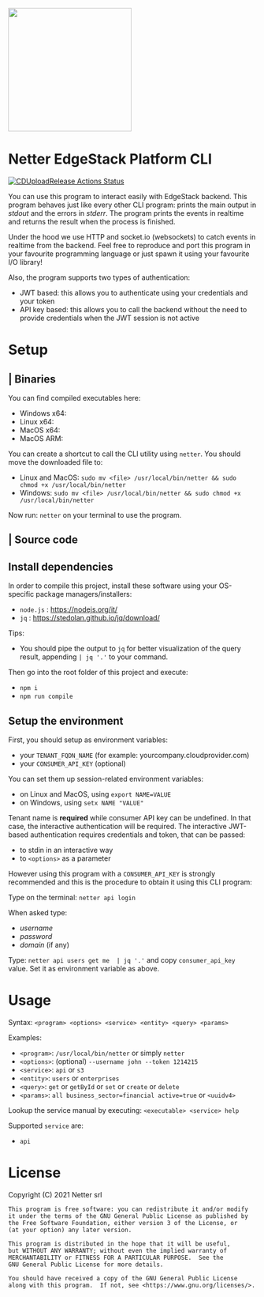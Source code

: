 [<img src="https://www.netter.io/assets/images/logo_netter_intero_sfondonero.png" style="width:250px;">](https://www.netter.io/)

# Netter EdgeStack Platform CLI

[![CDUploadRelease Actions Status](https://github.com/nettersrl/cli/workflows/CDUploadRelease/badge.svg)](https://github.com/nettersrl/cli/actions)

You can use this program to interact easily with EdgeStack backend.
This program behaves just like every other CLI program: prints the main output in *stdout* and the errors in *stderr*.
The program prints the events in realtime and returns the result when the process is finished.

Under the hood we use HTTP and socket.io (websockets) to catch events in realtime from the backend. Feel free to reproduce and port this program in your favourite programming language or just spawn it using your favourite I/O library!

Also, the program supports two types of authentication:
- JWT based: this allows you to authenticate using your credentials and your token
- API key based: this allows you to call the backend without the need to provide credentials when the JWT session is not active

# Setup

| Binaries
---

You can find compiled executables here:
- Windows x64: 
- Linux x64: 
- MacOS x64:
- MacOS ARM:

You can create a shortcut to call the CLI utility using ```netter```. You should move the downloaded file to:
- Linux and MacOS: ```sudo mv <file> /usr/local/bin/netter && sudo chmod +x /usr/local/bin/netter```
- Windows: ```sudo mv <file> /usr/local/bin/netter && sudo chmod +x /usr/local/bin/netter```

Now run: ```netter``` on your terminal to use the program.

| Source code
----
## Install dependencies

In order to compile this project, install these software using your OS-specific package managers/installers: 
- ```node.js``` : https://nodejs.org/it/
- ```jq``` : https://stedolan.github.io/jq/download/ 

Tips: 
- You should pipe the output to ```jq``` for better visualization of the query result, appending ```| jq '.'``` to your command.

Then go into the root folder of this project and execute:
- ```npm i``` 
- ```npm run compile```

## Setup the environment

First, you should setup as environment variables:
- your ```TENANT_FQDN_NAME``` (for example: yourcompany.cloudprovider.com)
- your ```CONSUMER_API_KEY``` (optional)

You can set them up session-related environment variables:
- on Linux and MacOS, using ```export NAME=VALUE```
- on Windows, using ```setx NAME "VALUE"```

Tenant name is **required** while consumer API key can be undefined. In that case, the interactive authentication will be required. The interactive JWT-based authentication requires credentials and token, that can be passed: 
- to stdin in an interactive way
- to ```<options>``` as a parameter

However using this program with a ```CONSUMER_API_KEY``` is strongly recommended and this is the procedure to obtain it using this CLI program:

Type on the terminal: ```netter api login``` 

When asked type:
- *username* 
- *password*
- *domain* (if any)

Type: ```netter api users get me  | jq '.'``` and copy ```consumer_api_key``` value. Set it as environment variable as above.

# Usage

Syntax: ```<program> <options> <service> <entity> <query> <params>```

Examples: 
- ```<program>```: ```/usr/local/bin/netter``` or simply ```netter```
- ```<options>```: (optional) ```--username john --token 1214215```
- ```<service>```: ```api``` or ```s3```
- ```<entity>```: ```users``` or ```enterprises```
- ```<query>```: ```get``` or ```getById``` or ```set``` or ```create``` or ```delete```
- ```<params>```: ```all business_sector=financial active=true``` or ```<uuidv4>```

Lookup the service manual by executing: ```<executable> <service> help```

Supported ```service``` are:
- ```api```

# License

Copyright (C) 2021 Netter srl

    This program is free software: you can redistribute it and/or modify
    it under the terms of the GNU General Public License as published by
    the Free Software Foundation, either version 3 of the License, or
    (at your option) any later version.

    This program is distributed in the hope that it will be useful,
    but WITHOUT ANY WARRANTY; without even the implied warranty of
    MERCHANTABILITY or FITNESS FOR A PARTICULAR PURPOSE.  See the
    GNU General Public License for more details.

    You should have received a copy of the GNU General Public License
    along with this program.  If not, see <https://www.gnu.org/licenses/>.